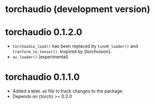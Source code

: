 # torchaudio (development version)

# torchaudio 0.1.2.0

* `torchaudio_load()` has been replaced by `tuneR_loader()` and `tranform_to_tensor()`. Inspired by {torchvision}.
* `av_loader()` (experimental)

# torchaudio 0.1.1.0

* Added a `NEWS.md` file to track changes to the package.
* Depends on {torch} >= 0.2.0
